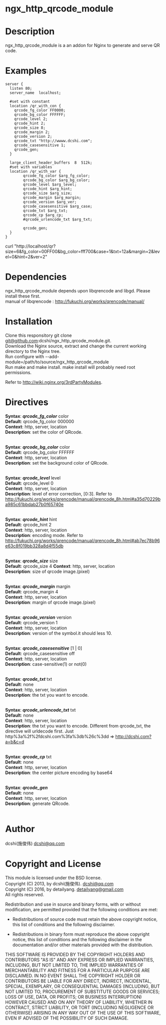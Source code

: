 ngx_http_qrcode_module
======================

Description
===========

ngx_http_qrcode_module is a an addon for Nginx to generate and serve QR code.

Examples
========

    server {
      listen 80;
      server_name  localhost;

      #set with constant
      location /qr_with_con {
        qrcode_fg_color FF0000;
        qrcode_bg_color FFFFFF;
        qrcode_level 2;
        qrcode_hint 2;
        qrcode_size 8;
        qrcode_margin 2;
        qrcode_version 2;
        qrcode_txt "http://wwww.dcshi.com";
        qrcode_casesensitive 1;
        qrcode_gen;
      }

      large_client_header_buffers  8  512k;
      #set with variables
  	  location /qr_with_var {
    		qrcode_fg_color $arg_fg_color;
    		qrcode_bg_color $arg_bg_color;
    		qrcode_level $arg_level;
    		qrcode_hint $arg_hint;
    		qrcode_size $arg_size;
    		qrcode_margin $arg_margin;
    		qrcode_version $arg_ver;
    		qrcode_casesensitive $arg_case;
    		qrcode_txt $arg_txt;
            qrcode_cp $arg_cp;
    		#qrcode_urlencode_txt $arg_txt;

    		qrcode_gen;
  	  }
    }

curl "http://localhost/qr?size=6&fg_color=00FF00&bg_color=fff700&case=1&txt=12a&margin=2&level=0&hint=2&ver=2"

Dependencies
============
ngx_http_qrcode_module depends upon libqrencode and libgd. Please install these first.
<br/>
manual of libqrencode : http://fukuchi.org/works/qrencode/manual/

Installation
============
Clone this responsitory git clone git@github.com:dcshi/ngx_http_qrcode_module.git.
<br/>
Download the Nginx source, extract and change the current working directory to the Nginx tree.
<br/>
Run configure with --add-module=/path/to/source/ngx_http_qrcode_module
<br/>
Run make and make install. make install will probably need root permissions.
<br/>

Refer to http://wiki.nginx.org/3rdPartyModules.

Directives
==========
**Syntax**: ***qrcode_fg_color*** color      
**Default**: qrcode_fg_color 000000       
**Context**: http, server, location       
**Description**: set the color of QRcode.        
<br/>

**Syntax**: ***qrcode_bg_color*** color       
**Default**: qrcode_bg_color FFFFFF        
**Context**: http, server, location        
**Description**: set the background color of QRcode.         
<br/>

**Syntax**: ***qrcode_level*** level          
**Default**: qrcode_level 0        
**Context**: http, server, location         
**Description**: level of error correction, [0:3]. Refer to          http://fukuchi.org/works/qrencode/manual/qrencode_8h.html#a35d70229ba985c61bbdab27b0f65740e       
<br/>

**Syntax**: ***qrcode_hint*** hint       
**Default**: qrcode_hint 2          
**Context**: http, server, location          
**Description**: encoding mode. Refer to            http://fukuchi.org/works/qrencode/manual/qrencode_8h.html#ab7ec78b96e63c8f019bb328a8d4f55db          
<br/>

**Syntax**: ***qrcode_size*** size          
**Default**: qrcode_size 4
**Context**: http, server, location        
**Description**: size of qrcode image.(pixel)        
<br/>

**Syntax**: ***qrcode_margin*** margin        
**Default**: qrcode_margin 4      
**Context**: http, server, location        
**Description**: margin of qrcode image.(pixel)        
<br/>

**Syntax**: ***qrcode_version*** version           
**Default**: qrcode_version 1        
**Context**: http, server, location       
**Description**: version of the symbol.it should less 10.        
<br/>

**Syntax**: ***qrcode_casesensitive*** [1 | 0]       
**Default**: qrcode_casesensitive off     
**Context**: http, server, location       
**Description**: case-sensitive(1) or not(0)       
<br/>

**Syntax**: ***qrcode_txt*** txt         
**Default**: none         
**Context**: http, server, location       
**Description**: the txt you want to encode.       
<br/>

**Syntax**: ***qrcode_urlencode_txt*** txt       
**Default**: none       
**Context**: http, server, location     
**Description**: the txt you want to encode. Different from qrcode_txt, the directive will urldecode first. Just http%3a%2f%2fdcshi.com%3fa%3db%26c%3dd => http://dcshi.com?a=b&c=d        
<br/>

**Syntax**: ***qrcode_cp*** txt           
**Default**: none       
**Context**: http, server, location      
**Description**: the center picture encoding by base64     
<br/>

**Syntax**: ***qrcode_gen***      
**Default**: none     
**Context**: http, server, location      
**Description**: generate QRcode.        
<br/>

Author
======
dcshi(施俊伟) <dcshi@qq.com>

Copyright and License
=====================
This module is licensed under the BSD license.         
Copyright (C) 2013, by dcshi(施俊伟). <dcshi@qq.com>       
Copyright (C) 2016, by detailyang. <detailyang@gmail.com>            
All rights reserved.

Redistribution and use in source and binary forms, with or without modification, are permitted provided that the following conditions are met:

  * Redistributions of source code must retain the above copyright notice, this list of conditions and the following disclaimer.

  * Redistributions in binary form must reproduce the above copyright notice, this list of conditions and
      the following disclaimer in the documentation and/or other materials provided with the distribution.

THIS SOFTWARE IS PROVIDED BY THE COPYRIGHT HOLDERS AND CONTRIBUTORS "AS IS" AND ANY EXPRESS OR IMPLIED WARRANTIES,
INCLUDING, BUT NOT LIMITED TO, THE IMPLIED WARRANTIES OF MERCHANTABILITY AND FITNESS FOR A PARTICULAR PURPOSE ARE DISCLAIMED.
IN NO EVENT SHALL THE COPYRIGHT HOLDER OR CONTRIBUTORS BE LIABLE FOR ANY DIRECT, INDIRECT, INCIDENTAL, SPECIAL, EXEMPLARY,
OR CONSEQUENTIAL DAMAGES (INCLUDING, BUT NOT LIMITED TO, PROCUREMENT OF SUBSTITUTE GOODS OR SERVICES; LOSS OF USE, DATA, OR PROFITS;
OR BUSINESS INTERRUPTION) HOWEVER CAUSED AND ON ANY THEORY OF LIABILITY, WHETHER IN CONTRACT, STRICT LIABILITY,
OR TORT (INCLUDING NEGLIGENCE OR OTHERWISE) ARISING IN ANY WAY OUT OF THE USE OF THIS SOFTWARE, EVEN IF ADVISED OF THE POSSIBILITY OF SUCH DAMAGE.
